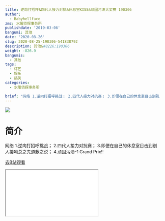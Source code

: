 ```yaml
---
title: 逆向打招呼&四代人接力对抗&休息室KISS&顽固污渍大奖赛 190306
author:
  - Babyhellface
zmz: 水曜侦探事务所
publishdate: '2019-03-06'
bangumi: 其他
date: '2020-08-26'
slug: 2020-08-25-190306-541838792
description: 其他&#8226;190306
weight: -826.0
bangumis:
  - 其他
tags:
  - 综艺
  - 娱乐
  - 搞笑
categories:
  - 水曜侦探事务所

brief: "网络 1.逆向打招呼挑战； 2.四代人接力对抗赛； 3.即便在自己的休息室目击到别人接吻总之先道歉之说； 4.顽固污渍-1 Grand Prix!!"
---
```

![](https://raw.githubusercontent.com/tcgriffith/owaraisite/master/static/tmpimg/cf4ae616926ba5668a35b5d4425759fb808443c7.jpg.480.jpg)
# 简介  
网络
1.逆向打招呼挑战；
2.四代人接力对抗赛；
3.即便在自己的休息室目击到别人接吻总之先道歉之说；
4.顽固污渍-1 Grand Prix!!  

[去B站观看](https://www.bilibili.com/video/av541838792/)
<div class ="resp-container"><iframe class="testiframe" src="//player.bilibili.com/player.html?aid=541838792"", scrolling="no", allowfullscreen="true" > </iframe></div> 
